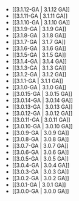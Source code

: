 - [[3.1.12-GA | 3.1.12 GA]]
- [[3.1.11-GA | 3.1.11 GA]]
- [[3.1.10-GA | 3.1.10 GA]]
- [[3.1.9-GA | 3.1.9 GA]]
- [[3.1.8-GA | 3.1.8 GA]]
- [[3.1.7-GA | 3.1.7 GA]]
- [[3.1.6-GA | 3.1.6 GA]]
- [[3.1.5-GA | 3.1.5 GA]]
- [[3.1.4-GA | 3.1.4 GA]]
- [[3.1.3-GA | 3.1.3 GA]]
- [[3.1.2-GA | 3.1.2 GA]]
- [[3.1.1-GA | 3.1.1 GA]]
- [[3.1.0-GA | 3.1.0 GA]]
- [[3.0.15-GA | 3.0.15 GA]]
- [[3.0.14-GA | 3.0.14 GA]]
- [[3.0.13-GA | 3.0.13 GA]]
- [[3.0.12-GA | 3.0.12 GA]]
- [[3.0.11-GA | 3.0.11 GA]]
- [[3.0.10-GA | 3.0.10 GA]]
- [[3.0.9-GA | 3.0.9 GA]]
- [[3.0.8-GA | 3.0.8 GA]]
- [[3.0.7-GA | 3.0.7 GA]]
- [[3.0.6-GA | 3.0.6 GA]]
- [[3.0.5-GA | 3.0.5 GA]]
- [[3.0.4-GA | 3.0.4 GA]]
- [[3.0.3-GA | 3.0.3 GA]]
- [[3.0.2-GA | 3.0.2 GA]]
- [[3.0.1-GA | 3.0.1 GA]]
- [[3.0.0-GA | 3.0.0 GA]]
